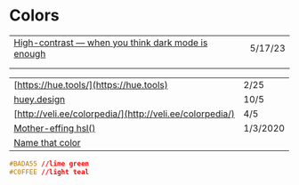# Colors

|                                                                                                                                             |         |
| ------------------------------------------------------------------------------------------------------------------------------------------- | ------- |
| [High-contrast — when you think dark mode is enough](https://uxdesign.cc/high-contrast-when-you-think-the-dark-mode-is-enough-d190218d4bba) | 5/17/23 |
|                                                                                                                                             |         |
|                                                                                                                                             |         |

|                                                                    |          |
| ------------------------------------------------------------------ | -------- |
| [https://hue.tools/](https://hue.tools)                            | 2/25     |
| [huey.design](https://huey.design)                                 | 10/5     |
| [http://veli.ee/colorpedia/](http://veli.ee/colorpedia/)           | 4/5      |
| [Mother-effing hsl()](https://mothereffinghsl.com)                 | 1/3/2020 |
| [Name that color](http://chir.ag/projects/name-that-color/#6195ED) |          |

```css
#BADA55 //lime green 
#C0FFEE //light teal
```
